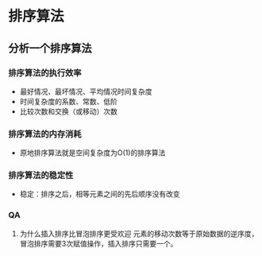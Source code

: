 # 排序算法

## 分析一个排序算法
### 排序算法的执行效率
- 最好情况、最坏情况、平均情况时间复杂度
- 时间复杂度的系数、常数、低阶
- 比较次数和交换（或移动）次数
### 排序算法的内存消耗
- 原地排序算法就是空间复杂度为O(1)的排序算法
### 排序算法的稳定性
- 稳定：排序之后，相等元素之间的先后顺序没有改变

### QA
1. 为什么插入排序比冒泡排序更受欢迎
元素的移动次数等于原始数据的逆序度，冒泡排序需要3次赋值操作，插入排序只需要一个。

